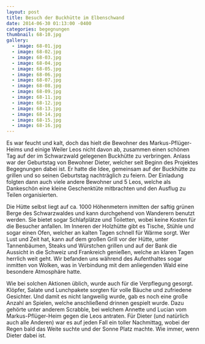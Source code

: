 ```yaml
---
layout: post
title: Besuch der Buckhütte im Elbenschwand
date: 2014-06-30 01:13:00 -0400
categories: begegnungen
thumbnail: 68-10.jpg
gallery:
  - image: 68-01.jpg
  - image: 68-02.jpg
  - image: 68-03.jpg
  - image: 68-04.jpg
  - image: 68-05.jpg
  - image: 68-06.jpg
  - image: 68-07.jpg
  - image: 68-08.jpg
  - image: 68-09.jpg
  - image: 68-11.jpg
  - image: 68-12.jpg
  - image: 68-13.jpg
  - image: 68-14.jpg
  - image: 68-15.jpg
  - image: 68-16.jpg
---
```

Es war feucht und kalt, doch das hielt die Bewohner des Markus-Pflüger-Heims und einige Weiler Leos nicht davon ab, zusammen einen schönen Tag auf der im Schwarzwald gelegenen Buckhütte zu verbringen. Anlass war der Geburtstag von Bewohner Dieter, welcher seit Beginn des Projektes Begegnungen dabei ist. Er hatte die Idee, gemeinsam auf der Buckhütte zu grillen und so seinen Geburtstag nachträglich zu feiern. Der Einladung folgten dann auch viele andere Bewohner und 5 Leos, welche als Dankeschön eine kleine Geschenktüte mitbrachten und den Ausflug zu Teilen organisierten.

Die Hütte selbst liegt auf ca. 1000 Höhenmetern inmitten der saftig grünen Berge des Schwarzwaldes und kann durchgehend von Wanderern benutzt werden. Sie bietet sogar Schlafplätze und Toiletten, wobei keine Kosten für die Besucher anfallen. Im Inneren der Holzhütte gibt es Tische, Stühle und sogar einen Ofen, welcher an kalten Tagen schnell für Wärme sorgt. Wer Lust und Zeit hat, kann auf dem großen Grill vor der Hütte, unter Tannenbäumen, Steaks und Würstchen grillen und auf der Bank die Aussicht in die Schweiz und Frankreich genießen, welche an klaren Tagen herrlich weit geht. Wir befanden uns während des Aufenthaltes sogar inmitten von Wolken, was in Verbindung mit dem anliegenden Wald eine besondere Atmosphäre hatte.

Wie bei solchen Aktionen üblich, wurde auch für die Verpflegung gesorgt. Klöpfer, Salate und Lunchpakete sorgten für volle Bäuche und zufriedene Gesichter. Und damit es nicht langweilig wurde, gab es noch eine große Anzahl an Spielen, welche anschließend drinnen gespielt wurde. Dazu gehörte unter anderem Scrabble, bei welchem Annette und Lucian vom Markus-Pflüger-Heim gegen die Leos antraten. Für Dieter (und natürlich auch alle Anderen) war es auf jeden Fall ein toller Nachmittag, wobei der Regen bald das Weite suchte und der Sonne Platz machte. Wie immer, wenn Dieter dabei ist.